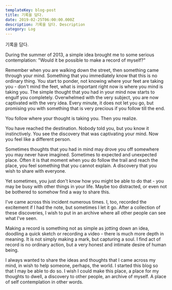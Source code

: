 ```yaml
---
templateKey: blog-post
title: 기록을 담다.
date: 2019-02-25T06:00:00.000Z
description: 기록을 담다. Description
category: Log
---
```

기록을 담다.

During the summer of 2013, a simple idea brought me to some serious contemplation: "Would it be possible to make a record of myself?"

 

Remember when you are walking down the street, then something came through your mind. Something that you immediately know that this is no ordinary thing. You start to ponder, not knowing where your feet are taking you - don't mind the feet, what is important right now is where you mind is taking you. The simple thought that you had in your mind now starts to engulf you completely. Overwhelmed with the very subject, you are now captivated with the very idea. Every minute, it does not let you go, but promising you with something that is very precious if you follow till the end.

You follow where your thought is taking you. Then you realize.

You have reached the destination. Nobody told you, but you know it instinctively. You see the discovery that was captivating your mind. Now you feel like a different person. 

 

Sometimes thoughts that you had in mind may drove you off somewhere you may never have imagined. Sometimes to expected and unexpected place. Often it is that moment when you do follow the trail and reach the place, you feel something that you cannot explain. A discovery that you wish to share with everyone. 

Yet sometimes, you just don't know how you might be able to do that - you may be busy with other things in your life. Maybe too distracted, or even not be bothered to somehow find a way to share this.

I've came across this incident numerous times. I, too, recorded the excitement if I had the note, but sometimes I let it go. After a collection of these discoveries, I wish to put in an archive where all other people can see what I've seen.

Making a record is something not as simple as jotting down an idea, doodling a quick sketch or recording a video - there is much more depth in meaning. It is not simply making a mark, but capturing a soul. I find act of record is no ordinary action, but a very honest and intimate desire of human being.

I always wanted to share the ideas and thoughts that I came across my mind, in wish to help someone, perhaps, the world. I started this blog so that I may be able to do so. I wish I could make this place, a place for my thoughts to dwell, a discovery to other people, an archive of myself. A place of self contemplation in other words.
